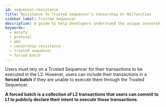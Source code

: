 ```yaml
---
id: sequencer-resistance
title: Resistance To Trusted Sequencer's Censorship Or Malfunction
sidebar_label: Trusted Sequencer
description: A guide to help developers understand the unique censorship and malfunction resistance methods of Antofy Blockchain.
keywords:
  - antofy
  - protocol
  - abn
  - censorship resistance
  - trusted sequencer
  - forced batch
---
```


Users must rely on a Trusted Sequencer for their transactions to be executed in the L2. However, users can include their transactions in a **forced batch** if they are unable to execute them through the Trusted Sequencer.

**A forced batch is a collection of L2 transactions that users can commit to L1 to publicly declare their intent to execute those transactions**.
